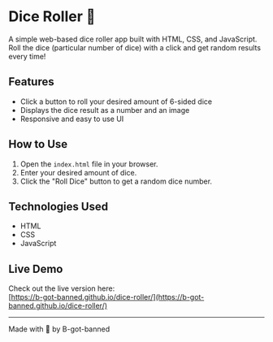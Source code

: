 # Dice Roller 🎲

A simple web-based dice roller app built with HTML, CSS, and JavaScript.  
Roll the dice (particular number of dice) with a click and get random results every time!

## Features

- Click a button to roll your desired amount of 6-sided dice  
- Displays the dice result as a number and an image  
- Responsive and easy to use UI  

## How to Use

1. Open the `index.html` file in your browser.
2. Enter your desired amount of dice.
3. Click the "Roll Dice" button to get a random dice number.  

## Technologies Used

- HTML  
- CSS  
- JavaScript  

## Live Demo

Check out the live version here:  
[https://b-got-banned.github.io/dice-roller/](https://b-got-banned.github.io/dice-roller/)

---

Made with 💜 by B-got-banned

